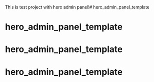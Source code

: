 This is test project with hero admin panel!# hero_admin_panel_template
# hero_admin_panel_template
# hero_admin_panel_template
# hero_admin_panel_template
